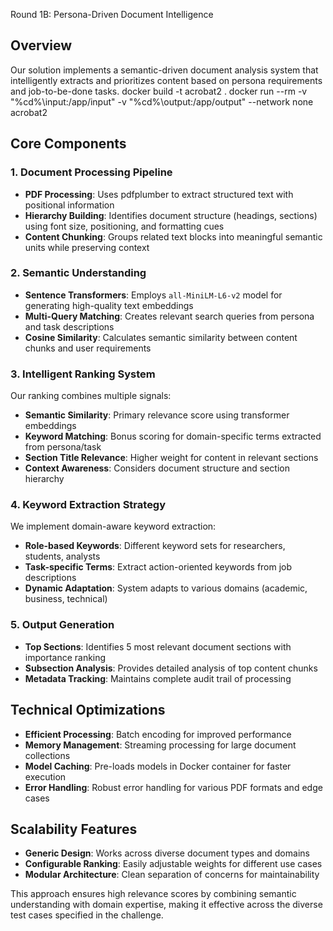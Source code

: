 Round 1B: Persona-Driven Document Intelligence

## Overview
Our solution implements a semantic-driven document analysis system that intelligently extracts and prioritizes content based on persona requirements and job-to-be-done tasks.
docker build -t acrobat2 .
docker run --rm -v "%cd%\input:/app/input" -v "%cd%\output:/app/output" --network none acrobat2

## Core Components

### 1. Document Processing Pipeline
- **PDF Processing**: Uses pdfplumber to extract structured text with positional information
- **Hierarchy Building**: Identifies document structure (headings, sections) using font size, positioning, and formatting cues
- **Content Chunking**: Groups related text blocks into meaningful semantic units while preserving context

### 2. Semantic Understanding
- **Sentence Transformers**: Employs `all-MiniLM-L6-v2` model for generating high-quality text embeddings
- **Multi-Query Matching**: Creates relevant search queries from persona and task descriptions
- **Cosine Similarity**: Calculates semantic similarity between content chunks and user requirements

### 3. Intelligent Ranking System
Our ranking combines multiple signals:
- **Semantic Similarity**: Primary relevance score using transformer embeddings
- **Keyword Matching**: Bonus scoring for domain-specific terms extracted from persona/task
- **Section Title Relevance**: Higher weight for content in relevant sections
- **Context Awareness**: Considers document structure and section hierarchy

### 4. Keyword Extraction Strategy
We implement domain-aware keyword extraction:
- **Role-based Keywords**: Different keyword sets for researchers, students, analysts
- **Task-specific Terms**: Extract action-oriented keywords from job descriptions
- **Dynamic Adaptation**: System adapts to various domains (academic, business, technical)

### 5. Output Generation
- **Top Sections**: Identifies 5 most relevant document sections with importance ranking
- **Subsection Analysis**: Provides detailed analysis of top content chunks
- **Metadata Tracking**: Maintains complete audit trail of processing

## Technical Optimizations
- **Efficient Processing**: Batch encoding for improved performance
- **Memory Management**: Streaming processing for large document collections
- **Model Caching**: Pre-loads models in Docker container for faster execution
- **Error Handling**: Robust error handling for various PDF formats and edge cases

## Scalability Features
- **Generic Design**: Works across diverse document types and domains
- **Configurable Ranking**: Easily adjustable weights for different use cases
- **Modular Architecture**: Clean separation of concerns for maintainability

This approach ensures high relevance scores by combining semantic understanding with domain expertise, making it effective across the diverse test cases specified in the challenge.